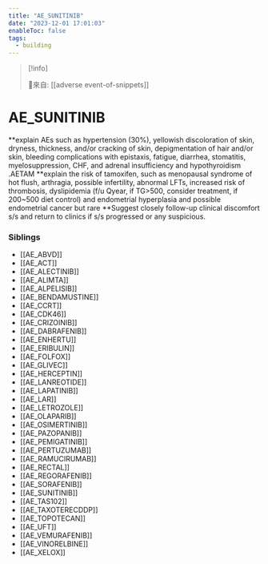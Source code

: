 ```yaml
---
title: "AE_SUNITINIB"
date: "2023-12-01 17:01:03"
enableToc: false
tags:
  - building
---
```

> [!info]
>
> 🌱來自: [[adverse event-of-snippets]]
# AE_SUNITINIB
**explain AEs such as hypertension (30%), yellowish discoloration of skin, dryness, thickness, and/or cracking of skin, depigmentation of hair and/or skin, bleeding complications with epistaxis, fatigue, diarrhea, stomatitis, myelosuppression, CHF, and adrenal insufficiency and hypothyroidism
.AETAM
**explain the risk of tamoxifen, such as menopausal syndrome of hot flush, arthragia, possible infertility, abnormal LFTs, increased risk of thrombosis, dyslipidemia (f/u Qyear, if TG>500, consider treatment, if 200~500 diet control) and endometrial hyperplasia and possible endometrial cancer but rare
\*\*Suggest closely follow-up clinical discomfort s/s and return to clinics if s/s progressed or any suspicious.
### Siblings
- [[AE_ABVD]]
- [[AE_ACT]]
- [[AE_ALECTINIB]]
- [[AE_ALIMTA]]
- [[AE_ALPELISIB]]
- [[AE_BENDAMUSTINE]]
- [[AE_CCRT]]
- [[AE_CDK46]]
- [[AE_CRIZOINIB]]
- [[AE_DABRAFENIB]]
- [[AE_ENHERTU]]
- [[AE_ERIBULIN]]
- [[AE_FOLFOX]]
- [[AE_GLIVEC]]
- [[AE_HERCEPTIN]]
- [[AE_LANREOTIDE]]
- [[AE_LAPATINIB]]
- [[AE_LAR]]
- [[AE_LETROZOLE]]
- [[AE_OLAPARIB]]
- [[AE_OSIMERTINIB]]
- [[AE_PAZOPANIB]]
- [[AE_PEMIGATINIB]]
- [[AE_PERTUZUMAB]]
- [[AE_RAMUCIRUMAB]]
- [[AE_RECTAL]]
- [[AE_REGORAFENIB]]
- [[AE_SORAFENIB]]
- [[AE_SUNITINIB]]
- [[AE_TAS102]]
- [[AE_TAXOTERECDDP]]
- [[AE_TOPOTECAN]]
- [[AE_UFT]]
- [[AE_VEMURAFENIB]]
- [[AE_VINORELBINE]]
- [[AE_XELOX]]
